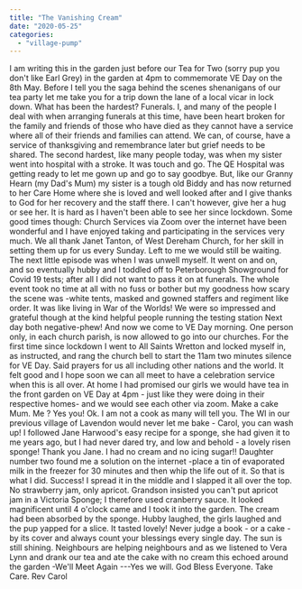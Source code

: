 ```yaml
---
title: "The Vanishing Cream"
date: "2020-05-25"
categories: 
  - "village-pump"
---
```


I am writing this in the garden just before our Tea for Two (sorry pup you don't like Earl Grey) in the garden at 4pm to commemorate VE Day on the 8th May. Before I tell you the saga behind the scenes shenanigans of our tea party let me take you for a trip down the lane of a local vicar in lock down. What has been the hardest? Funerals. I, and many of the people I deal with when arranging funerals at this time, have been heart broken for the family and friends of those who have died as they cannot have a service where all of their friends and families can attend. We can, of course, have a service of thanksgiving and remembrance later but grief needs to be shared. The second hardest, like many people today, was when my sister went into hospital with a stroke. It was touch and go. The QE Hospital was getting ready to let me gown up and go to say goodbye. But, like our Granny Hearn (my Dad's Mum) my sister is a tough old Biddy and has now returned to her Care Home where she is loved and well looked after and I give thanks to God for her recovery and the staff there. I can't however, give her a hug or see her. It is hard as I haven't been able to see her since lockdown. Some good times though: Church Services via Zoom over the internet have been wonderful and I have enjoyed taking and participating in the services very much. We all thank Janet Tanton, of West Dereham Church, for her skill in setting them up for us every Sunday. Left to me we would still be waiting. The next little episode was when I was unwell myself. It went on and on, and so eventually hubby and I toddled off to Peterborough Showground for Covid 19 tests; after all I did not want to pass it on at funerals. The whole event took no time at all with no fuss or bother but my goodness how scary the scene was -white tents, masked and gowned staffers and regiment like order. It was like living in War of the Worlds! We were so impressed and grateful though at the kind helpful people running the testing station Next day both negative-phew! And now we come to VE Day morning. One person only, in each church parish, is now allowed to go into our churches. For the first time since lockdown I went to All Saints Wretton and locked myself in, as instructed, and rang the church bell to start the 11am two minutes silence for VE Day. Said prayers for us all including other nations and the world. It felt good and I hope soon we can all meet to have a celebration service when this is all over. At home I had promised our girls we would have tea in the front garden on VE Day at 4pm - just like they were doing in their respective homes- and we would see each other via zoom. Make a cake Mum. Me ? Yes you! Ok. I am not a cook as many will tell you. The WI in our previous village of Lavendon would never let me bake - Carol, you can wash up! I followed Jane Harwood's easy recipe for a sponge, she had given it to me years ago, but I had never dared try, and low and behold - a lovely risen sponge! Thank you Jane. I had no cream and no icing sugar!! Daughter number two found me a solution on the internet -place a tin of evaporated milk in the freezer for 30 minutes and then whip the life out of it. So that is what I did. Success! I spread it in the middle and I slapped it all over the top. No strawberry jam, only apricot. Grandson insisted you can't put apricot jam in a Victoria Sponge; I therefore used cranberry sauce. It looked magnificent until 4 o'clock came and I took it into the garden. The cream had been absorbed by the sponge. Hubby laughed, the girls laughed and the pup yapped for a slice. It tasted lovely! Never judge a book - or a cake - by its cover and always count your blessings every single day. The sun is still shining. Neighbours are helping neighbours and as we listened to Vera Lynn and drank our tea and ate the cake with no cream this echoed around the garden -We'll Meet Again ---Yes we will. God Bless Everyone. Take Care. Rev Carol
